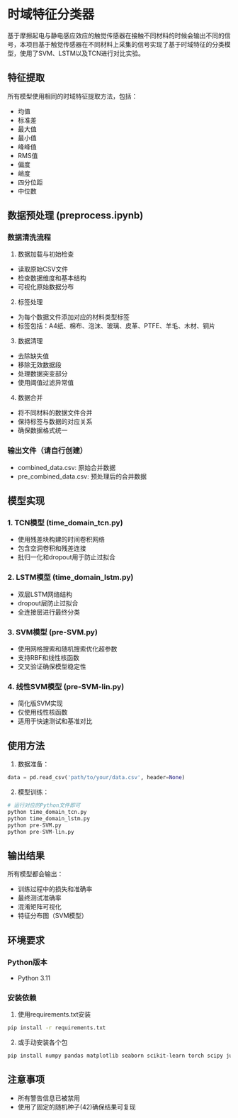 # 时域特征分类器

基于摩擦起电与静电感应效应的触觉传感器在接触不同材料的时候会输出不同的信号，本项目基于触觉传感器在不同材料上采集的信号实现了基于时域特征的分类模型，使用了SVM、LSTM以及TCN进行对比实验。

## 特征提取

所有模型使用相同的时域特征提取方法，包括：
- 均值
- 标准差
- 最大值
- 最小值
- 峰峰值
- RMS值
- 偏度
- 峭度
- 四分位距
- 中位数

## 数据预处理 (preprocess.ipynb)

### 数据清洗流程
1. 数据加载与初始检查
- 读取原始CSV文件
- 检查数据维度和基本结构
- 可视化原始数据分布

2. 标签处理
- 为每个数据文件添加对应的材料类型标签
- 标签包括：A4纸、棉布、泡沫、玻璃、皮革、PTFE、羊毛、木材、铜片

3. 数据清理
- 去除缺失值
- 移除无效数据段
- 处理数据突变部分
- 使用阈值过滤异常值

4. 数据合并
- 将不同材料的数据文件合并
- 保持标签与数据的对应关系
- 确保数据格式统一

### 输出文件（请自行创建）
- combined_data.csv: 原始合并数据
- pre_combined_data.csv: 预处理后的合并数据

## 模型实现

### 1. TCN模型 (time_domain_tcn.py)
- 使用残差块构建的时间卷积网络
- 包含空洞卷积和残差连接
- 批归一化和dropout用于防止过拟合

### 2. LSTM模型 (time_domain_lstm.py)
- 双层LSTM网络结构
- dropout层防止过拟合
- 全连接层进行最终分类

### 3. SVM模型 (pre-SVM.py)
- 使用网格搜索和随机搜索优化超参数
- 支持RBF和线性核函数
- 交叉验证确保模型稳定性

### 4. 线性SVM模型 (pre-SVM-lin.py)
- 简化版SVM实现
- 仅使用线性核函数
- 适用于快速测试和基准对比

## 使用方法

1. 数据准备：
```python
data = pd.read_csv('path/to/your/data.csv', header=None)
```

2. 模型训练：
```python
# 运行对应的Python文件即可
python time_domain_tcn.py
python time_domain_lstm.py
python pre-SVM.py
python pre-SVM-lin.py
```

## 输出结果

所有模型都会输出：
- 训练过程中的损失和准确率
- 最终测试准确率
- 混淆矩阵可视化
- 特征分布图（SVM模型）

## 环境要求

### Python版本
- Python 3.11


### 安装依赖
1. 使用requirements.txt安装
```bash
pip install -r requirements.txt
```

2. 或手动安装各个包
```bash
pip install numpy pandas matplotlib seaborn scikit-learn torch scipy jupyter
```

## 注意事项

- 所有警告信息已被禁用
- 使用了固定的随机种子(42)确保结果可复现
